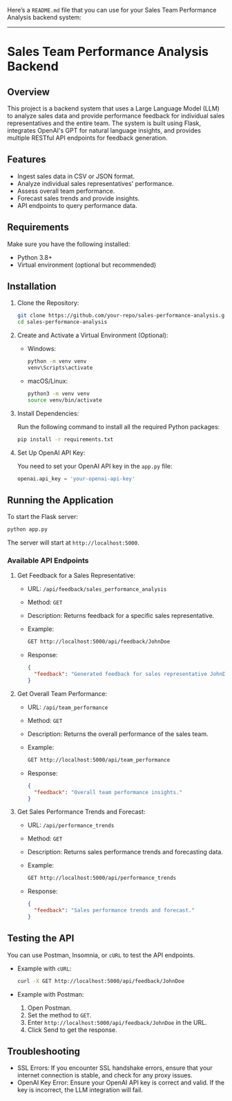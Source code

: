 Here’s a `README.md` file that you can use for your Sales Team Performance Analysis backend system:

---

# Sales Team Performance Analysis Backend

## Overview

This project is a backend system that uses a Large Language Model (LLM) to analyze sales data and provide performance feedback for individual sales representatives and the entire team. The system is built using Flask, integrates OpenAI's GPT for natural language insights, and provides multiple RESTful API endpoints for feedback generation.

## Features

- Ingest sales data in CSV or JSON format.
- Analyze individual sales representatives' performance.
- Assess overall team performance.
- Forecast sales trends and provide insights.
- API endpoints to query performance data.
  
## Requirements

Make sure you have the following installed:
- Python 3.8+
- Virtual environment (optional but recommended)

## Installation

1. Clone the Repository:

   ```bash
   git clone https://github.com/your-repo/sales-performance-analysis.git
   cd sales-performance-analysis
   ```

2. Create and Activate a Virtual Environment (Optional):

   - Windows:
     ```bash
     python -m venv venv
     venv\Scripts\activate
     ```
   - macOS/Linux:
     ```bash
     python3 -m venv venv
     source venv/bin/activate
     ```

3. Install Dependencies:

   Run the following command to install all the required Python packages:

   ```bash
   pip install -r requirements.txt
   ```

4. Set Up OpenAI API Key:

   You need to set your OpenAI API key in the `app.py` file:

   ```python
   openai.api_key = 'your-openai-api-key'
   ```

## Running the Application

To start the Flask server:

```bash
python app.py
```

The server will start at `http://localhost:5000`.

### Available API Endpoints

1. Get Feedback for a Sales Representative:
   - URL: `/api/feedback/sales_performance_analysis`
   - Method: `GET`
   - Description: Returns feedback for a specific sales representative.
   - Example: 
     ```bash
     GET http://localhost:5000/api/feedback/JohnDoe
     ```

   - Response:
     ```json
     {
       "feedback": "Generated feedback for sales representative JohnDoe."
     }
     ```

2. Get Overall Team Performance:
   - URL: `/api/team_performance`
   - Method: `GET`
   - Description: Returns the overall performance of the sales team.
   - Example:
     ```bash
     GET http://localhost:5000/api/team_performance
     ```

   - Response:
     ```json
     {
       "feedback": "Overall team performance insights."
     }
     ```

3. Get Sales Performance Trends and Forecast:
   - URL: `/api/performance_trends`
   - Method: `GET`
   - Description: Returns sales performance trends and forecasting data.
   - Example:
     ```bash
     GET http://localhost:5000/api/performance_trends
     ```

   - Response:
     ```json
     {
       "feedback": "Sales performance trends and forecast."
     }
     ```

## Testing the API

You can use Postman, Insomnia, or `cURL` to test the API endpoints.

- Example with `cURL`:
  ```bash
  curl -X GET http://localhost:5000/api/feedback/JohnDoe
  ```

- Example with Postman:
  1. Open Postman.
  2. Set the method to `GET`.
  3. Enter `http://localhost:5000/api/feedback/JohnDoe` in the URL.
  4. Click Send to get the response.

## Troubleshooting

- SSL Errors: If you encounter SSL handshake errors, ensure that your internet connection is stable, and check for any proxy issues.
- OpenAI Key Error: Ensure your OpenAI API key is correct and valid. If the key is incorrect, the LLM integration will fail.
